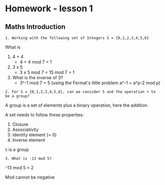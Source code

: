 # Homework - lesson 1

## Maths Introduction

```
1. Working with the following set of Integers S = {0,1,2,3,4,5,6}
```

What is
1. 4 + 4
    * 4 + 4 mod 7 = 1
2. 3 x 5
    * 3 x 5 mod 7 = 15 mod 7 = 1
3. What is the inverse of 3?
    * 3^-1 mod 7 = 5 (using the Fermat's little problem a^-1 = a^p-2 mod p)

```
2. For S = {0,1,2,3,4,5,6}, can we consider S and the operation + to be a group?
```

A group is a set of elements plus a binary operation, here the addition.

A set needs to follow these properties:
1. Closure
2. Associativity
3. Identity element (= 0)
4. Inverse element

`S` is a group

```
3. What is -13 mod 5?
```
-13 mod 5 = 2

Mod cannot be negative

